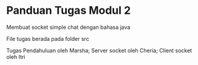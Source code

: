 # Panduan Tugas Modul 2
Membuat socket simple chat dengan bahasa java

File tugas berada pada folder src

Tugas Pendahuluan oleh Marsha;
Server socket oleh Cheria;
Client socket oleh Itri
